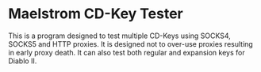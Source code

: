 # Maelstrom CD-Key Tester

This is a program designed to test multiple CD-Keys using SOCKS4, SOCKS5 and HTTP proxies. It is designed not
to over-use proxies resulting in early proxy death. It can also test both regular and expansion keys
for Diablo II.